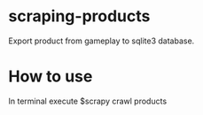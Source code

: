 # scraping-products
Export product from gameplay to sqlite3 database. 

# How to use
In terminal execute $scrapy crawl products
